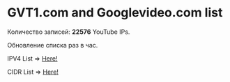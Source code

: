 # GVT1.com and Googlevideo.com list

Количество записей:
**22576**
YouTube IPs.

Обновление списка раз в час.

IPV4 List => [Here!](https://raw.githubusercontent.com/EikeiDev/test_block/refs/heads/main/ipv4_list.txt)

CIDR List => [Here!](https://raw.githubusercontent.com/EikeiDev/test_block/refs/heads/main/cidr4.txt)
